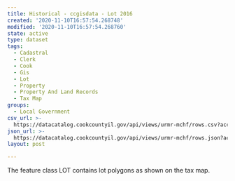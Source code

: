 ```yaml
---
title: Historical - ccgisdata - Lot 2016
created: '2020-11-10T16:57:54.268748'
modified: '2020-11-10T16:57:54.268760'
state: active
type: dataset
tags:
  - Cadastral
  - Clerk
  - Cook
  - Gis
  - Lot
  - Property
  - Property And Land Records
  - Tax Map
groups:
  - Local Government
csv_url: >-
  https://datacatalog.cookcountyil.gov/api/views/urmr-mchf/rows.csv?accessType=DOWNLOAD
json_url: >-
  https://datacatalog.cookcountyil.gov/api/views/urmr-mchf/rows.json?accessType=DOWNLOAD
layout: post

---
```

The feature class LOT contains lot polygons as shown on the tax map.

